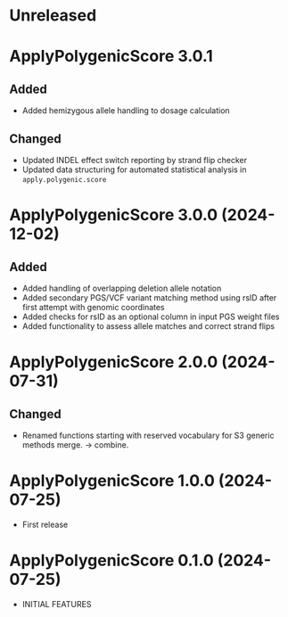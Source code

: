 # Unreleased

# ApplyPolygenicScore 3.0.1

## Added
* Added hemizygous allele handling to dosage calculation

## Changed
* Updated INDEL effect switch reporting by strand flip checker
* Updated data structuring for automated statistical analysis in `apply.polygenic.score`

# ApplyPolygenicScore 3.0.0 (2024-12-02)

## Added
* Added handling of overlapping deletion allele notation
* Added secondary PGS/VCF variant matching method using rsID after first attempt with genomic coordinates
* Added checks for rsID as an optional column in input PGS weight files
* Added functionality to assess allele matches and correct strand flips

# ApplyPolygenicScore 2.0.0 (2024-07-31)

## Changed
* Renamed functions starting with reserved vocabulary for S3 generic methods merge. -> combine.

# ApplyPolygenicScore 1.0.0 (2024-07-25)

* First release

# ApplyPolygenicScore 0.1.0 (2024-07-25)

* INITIAL FEATURES
